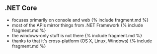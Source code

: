 ## .NET Core

- focuses primarily on console and web {% include fragment.md %}
- most of the APIs mirror things from .NET Framework {% include fragment.md %}
- the windows-only stuff is not there {% include fragment.md %}
- thanks to that it's cross-platform (OS X, Linux, Windows) {% include fragment.md %}
